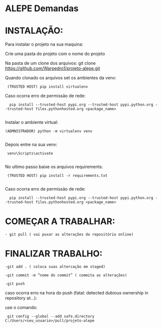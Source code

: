 # ALEPE Demandas

# INSTALAÇÃO:

Para instalar o projeto na sua maquina:

Crie uma pasta do projeto com o nome do projeto

Na pasta de um clone dos arquivos:
git clone https://github.com/Warpedro1/projeto-alepe.git

Quando clonado os arquivos set os ambientes da venv:
```
 (TRUSTED HOST) pip install virtualenv
``` 
Caso ocorra erro de permissão de rede:
```
  pip install --trusted-host pypi.org --trusted-host pypi.python.org --trusted-host files.pythonhosted.org <package_name>
 
```
Instalar o ambiente virtual:
 
```
(ADMNISTRADOR) python -m virtualenv venv
 
```
Depois entre na sua venv:
 
```
 venv\Scripts\activate
 
```

No ultimo passo baixe os arquivos requirements:

```
 (TRUSTED HOST) pip install -r requirements.txt
 
```
Caso ocorra erro de permissão de rede:
 
```
  pip install --trusted-host pypi.org --trusted-host pypi.python.org --trusted-host files.pythonhosted.org <package_name>
```

# COMEÇAR A TRABALHAR:

```
- git pull ( vai puxar as alterações do repositório online)
```

# FINALIZAR TRABALHO:

```
-git add . ( coloca suas altercação em staged)

-git commit -m “nome do commit” ( commita as alterações)

-git push
```
 caso ocorra erro na hora do push (fatal: detected dubious ownership in repository at...):
 
 use o comando:
  
```
 git config --global --add safe.directory C:/Users/<seu_usuario>/pull/projeto-alepe
 
```
